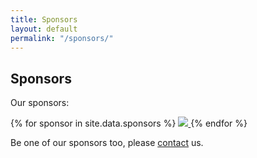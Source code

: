 ```yaml
---
title: Sponsors
layout: default
permalink: "/sponsors/"
---
```


## Sponsors

Our sponsors:

<div class="sponsors-div">
{% for sponsor in site.data.sponsors %}
  <a class="sponsors-a" href="{{ sponsor.site }}" target="_blank" title="{{ sponsor.name }}">
    <img src="{{ '/assets/images/sponsors/' | relative_url }}{{ sponsor.logo }}" class="sponsors-img">
  </a>
{% endfor %}
</div>

Be one of our sponsors too, please <a href="mailto:contact@fireshellsecurity.team" target="_blank">contact</a> us.
